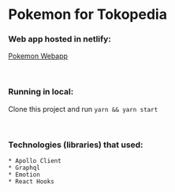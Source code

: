 # Pokemon for Tokopedia

### Web app hosted in netlify:
[Pokemon Webapp](https://ecstatic-kare-e8f0f5.netlify.app/ "Pokemon Webapp")

<br/>

### Running in local:
Clone this project and run `yarn && yarn start`

<br>

### Technologies (libraries) that used:
```
* Apollo Client
* Graphql
* Emotion
* React Hooks
```